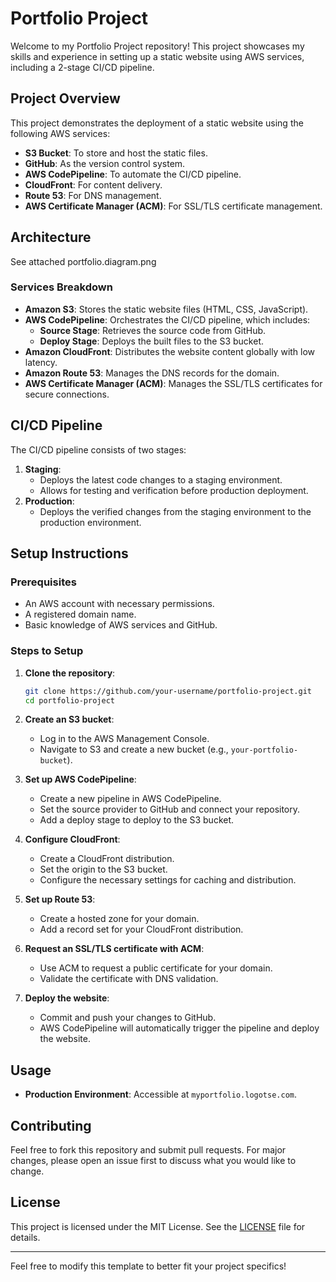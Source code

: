 

# Portfolio Project

Welcome to my Portfolio Project repository! This project showcases my skills and experience in setting up a static website using AWS services, including a 2-stage CI/CD pipeline.

## Project Overview

This project demonstrates the deployment of a static website using the following AWS services:

- **S3 Bucket**: To store and host the static files.
- **GitHub**: As the version control system.
- **AWS CodePipeline**: To automate the CI/CD pipeline.
- **CloudFront**: For content delivery.
- **Route 53**: For DNS management.
- **AWS Certificate Manager (ACM)**: For SSL/TLS certificate management.

## Architecture

See attached portfolio.diagram.png

### Services Breakdown

- **Amazon S3**: Stores the static website files (HTML, CSS, JavaScript).
- **AWS CodePipeline**: Orchestrates the CI/CD pipeline, which includes:
  - **Source Stage**: Retrieves the source code from GitHub.
  - **Deploy Stage**: Deploys the built files to the S3 bucket.
- **Amazon CloudFront**: Distributes the website content globally with low latency.
- **Amazon Route 53**: Manages the DNS records for the domain.
- **AWS Certificate Manager (ACM)**: Manages the SSL/TLS certificates for secure connections.

## CI/CD Pipeline

The CI/CD pipeline consists of two stages:

1. **Staging**: 
   - Deploys the latest code changes to a staging environment.
   - Allows for testing and verification before production deployment.
2. **Production**: 
   - Deploys the verified changes from the staging environment to the production environment.

## Setup Instructions

### Prerequisites

- An AWS account with necessary permissions.
- A registered domain name.
- Basic knowledge of AWS services and GitHub.

### Steps to Setup

1. **Clone the repository**:
   ```bash
   git clone https://github.com/your-username/portfolio-project.git
   cd portfolio-project
   ```

2. **Create an S3 bucket**:
   - Log in to the AWS Management Console.
   - Navigate to S3 and create a new bucket (e.g., `your-portfolio-bucket`).

3. **Set up AWS CodePipeline**:
   - Create a new pipeline in AWS CodePipeline.
   - Set the source provider to GitHub and connect your repository.
   - Add a deploy stage to deploy to the S3 bucket.

4. **Configure CloudFront**:
   - Create a CloudFront distribution.
   - Set the origin to the S3 bucket.
   - Configure the necessary settings for caching and distribution.

5. **Set up Route 53**:
   - Create a hosted zone for your domain.
   - Add a record set for your CloudFront distribution.

6. **Request an SSL/TLS certificate with ACM**:
   - Use ACM to request a public certificate for your domain.
   - Validate the certificate with DNS validation.

7. **Deploy the website**:
   - Commit and push your changes to GitHub.
   - AWS CodePipeline will automatically trigger the pipeline and deploy the website.

## Usage
- **Production Environment**: Accessible at `myportfolio.logotse.com`.

## Contributing

Feel free to fork this repository and submit pull requests. For major changes, please open an issue first to discuss what you would like to change.

## License

This project is licensed under the MIT License. See the [LICENSE](LICENSE) file for details.

---

Feel free to modify this template to better fit your project specifics!
